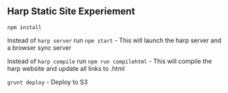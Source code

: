 ## Harp Static Site Experiement
```
npm install
```
Instead of `harp server` run `npm start` - This will launch the harp server and a browser sync server

Instead of `harp compile` run `npm run compilehtml` - This will compile the harp website and update all links to .html 

`grunt deploy` - Deploy to S3
